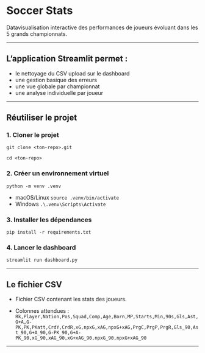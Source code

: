 # Soccer Stats
Datavisualisation interactive des performances de joueurs évoluant dans les 5 grands championnats.

---

## L’application Streamlit permet :
- le nettoyage du CSV upload sur le dashboard
- une gestion basique des erreurs
- une vue globale par championnat
- une analyse individuelle par joueur

---

## Réutiliser le projet

### 1. Cloner le projet
```git clone <ton-repo>.git```

```cd <ton-repo>```

### 2. Créer un environnement virtuel
```python -m venv .venv```
- macOS/Linux
```source .venv/bin/activate```
- Windows
```.\.venv\Scripts\Activate```

### 3. Installer les dépendances
```pip install -r requirements.txt```

### 4. Lancer le dashboard
```streamlit run dashboard.py```

---

## Le fichier CSV
- Fichier CSV contenant les stats des joueurs.

- Colonnes attendues :
```Rk,Player,Nation,Pos,Squad,Comp,Age,Born,MP,Starts,Min,90s,Gls,Ast,G+A,G-PK,PK,PKatt,CrdY,CrdR,xG,npxG,xAG,npxG+xAG,PrgC,PrgP,PrgR,Gls_90,Ast_90,G+A_90,G-PK_90,G+A-PK_90,xG_90,xAG_90,xG+xAG_90,npxG_90,npxG+xAG_90```

---